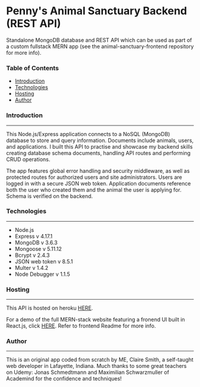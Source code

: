 # Penny's Animal Sanctuary Backend (REST API)
Standalone MongoDB database and REST API which can be used as part of a custom fullstack MERN app (see the animal-sanctuary-frontend repository for more info).

### Table of Contents
- [Introduction](#Introduction)
- [Technologies](#Technologies)
- [Hosting](#Hosting)
- [Author](#Author)

### Introduction
___
This Node.js/Express application connects to a NoSQL (MongoDB) database to store and query information. Documents include animals, users, and applications. I built this API to practise and showcase my backend skills creating database schema documents, handling API routes and performing CRUD operations.

The app features global error handling and security middleware, as well as protected routes for authorized users and site administrators. Users are logged in with a secure JSON web token. Application documents reference both the user who created them and the animal the user is applying for. Schema is verified on the backend.

### Technologies
___
- Node.js
- Express v 4.17.1
- MongoDB v 3.6.3
- Mongoose v 5.11.12
- Bcrypt v 2.4.3
- JSON web token v 8.5.1
- Multer v 1.4.2
- Node Debugger v 1.1.5

### Hosting 
___
This API is hosted on heroku [HERE](https://animal-sanctuary.herokuapp.com).

For a demo of the full MERN-stack website featuring a fronend UI built in React.js, click [HERE](https://pennyssanctuary.web.app/). Refer to frontend Readme for more info.

### Author
___
This is an original app coded from scratch by ME, Claire Smith, a self-taught web developer in Lafayette, Indiana. Much thanks to some great teachers on Udemy: Jonas Schmedtmann and Maximilian Schwarzmuller of Academind for the confidence and techniques!
